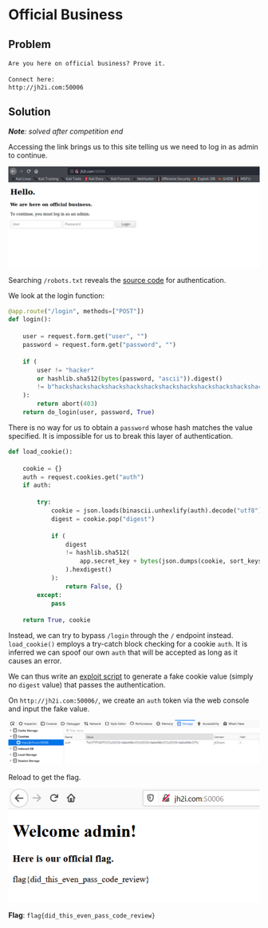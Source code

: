 # Official Business

## Problem

```
Are you here on official business? Prove it.

Connect here:
http://jh2i.com:50006
```

## Solution

***Note**: solved after competition end*

Accessing the link brings us to this site telling us we need to log in as admin to continue. 

![](images/official1.PNG)

Searching `/robots.txt` reveals the [source code](files/officialbusiness/robotstxt_script.py) for authentication.

We look at the login function:

```python
@app.route("/login", methods=["POST"])
def login():

    user = request.form.get("user", "")
    password = request.form.get("password", "")

    if (
        user != "hacker"
        or hashlib.sha512(bytes(password, "ascii")).digest()
        != b"hackshackshackshackshackshackshackshackshackshackshackshackshack"
    ):
        return abort(403)
    return do_login(user, password, True)
```

There is no way for us to obtain a `password` whose hash matches the value specified. It is impossible for us to break 
this layer of authentication.

```python
def load_cookie():

    cookie = {}
    auth = request.cookies.get("auth")
    if auth:

        try:
            cookie = json.loads(binascii.unhexlify(auth).decode("utf8"))
            digest = cookie.pop("digest")

            if (
                digest
                != hashlib.sha512(
                    app.secret_key + bytes(json.dumps(cookie, sort_keys=True), "ascii")
                ).hexdigest()
            ):
                return False, {}
        except:
            pass

    return True, cookie
```

Instead, we can try to bypass `/login` through the `/` endpoint instead. `load_cookie()` employs a try-catch block checking
for a cookie `auth`. It is inferred we can spoof our own `auth` that will be accepted as long as it causes an error.

We can thus write an [exploit script](./files/officialbusiness/ofbexploit.py) to generate a fake cookie value (simply no `digest` value)
 that passes the authentication.

On `http://jh2i.com:50006/`, we create an `auth` token via the web console and input the fake value.

![](images/official3.PNG)

Reload to get the flag.

![](images/official_flag.PNG)

**Flag**: `flag{did_this_even_pass_code_review}`